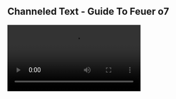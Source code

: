 ## Channeled Text - Guide To Feuer o7
![](https://cdn.discordapp.com/attachments/921595377923268708/1133693549737680972/y.mp4)
